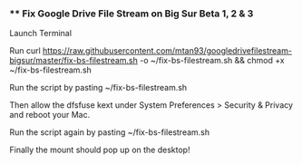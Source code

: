 ### ** Fix Google Drive File Stream on Big Sur Beta 1, 2 & 3 

Launch Terminal

Run curl https://raw.githubusercontent.com/mtan93/googledrivefilestream-bigsur/master/fix-bs-filestream.sh -o ~/fix-bs-filestream.sh && chmod +x ~/fix-bs-filestream.sh

Run the script by pasting ~/fix-bs-filestream.sh

Then allow the dfsfuse kext under System Preferences > Security & Privacy and reboot your Mac. 

Run the script again by pasting ~/fix-bs-filestream.sh

Finally the mount should pop up on the desktop!
